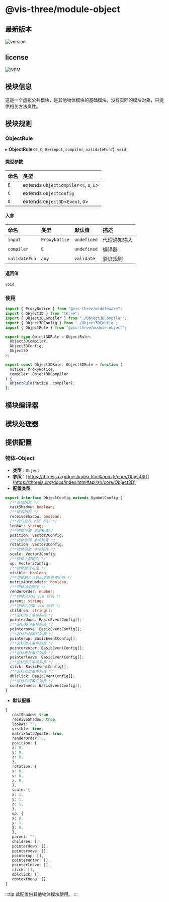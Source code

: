 # @vis-three/module-object

## 最新版本

<img alt="version" src="https://img.shields.io/npm/v/@vis-three/module-object">

## license

<img alt="NPM" src="https://img.shields.io/npm/l/@vis-three/module-object?color=blue">

## 模块信息

这是一个虚拟公共模块，是其他物体模块的基础模块，没有实际的模块对象，只提供相关方法属性。

## 模块规则

### ObjectRule

▸ **ObjectRule**<`E`, `C`, `O`\>(`input`, `compiler`, `validateFun?`): `void`

#### 类型参数

| 命名 | 类型                                     |
| :--- | :--------------------------------------- |
| `E`  | extends `ObjectCompiler`<`C`, `O`, `E`\> |
| `C`  | extends `ObjectConfig`                   |
| `O`  | extends `Object3D`<`Event`, `O`\>        |

#### 入参

| 命名          | 类型          | 默认值      | 描述         |
| :------------ | :------------ | :---------- | :----------- |
| `input`       | `ProxyNotice` | `undefined` | 代理通知输入 |
| `compiler`    | `E`           | `undefined` | 编译器       |
| `validateFun` | `any`         | `validate`  | 验证规则     |

#### 返回值

`void`

### 使用

```ts
import { ProxyNotice } from "@vis-three/middleware";
import { Object3D } from "three";
import { Object3DCompiler } from "./Object3DCompiler";
import { Object3DConfig } from "./Object3DConfig";
import { ObjectRule } from "@vis-three/module-object";

export type Object3DRule = ObjectRule<
  Object3DCompiler,
  Object3DConfig,
  Object3D
>;

export const Object3DRule: Object3DRule = function (
  notice: ProxyNotice,
  compiler: Object3DCompiler
) {
  ObjectRule(notice, compiler);
};
```

## 模块编译器

## 模块处理器

## 提供配置

### 物体-Object

- **类型**：`Object`
- **参照**：[https://threejs.org/docs/index.html#api/zh/core/Object3D](https://threejs.org/docs/index.html#api/zh/core/Object3D)
- **配置类型**:

```ts
export interface ObjectConfig extends SymbolConfig {
  /**造成阴影 */
  castShadow: boolean;
  /**接收阴影 */
  receiveShadow: boolean;
  /**看向目标 vid 标识 */
  lookAt: string;
  /**物体位置 本地矩阵*/
  position: Vector3Config;
  /**物体旋转 本地矩阵 */
  rotation: Vector3Config;
  /**物体缩放 本地矩阵 */
  scale: Vector3Config;
  /**物体上部朝向 */
  up: Vector3Config;
  /**物体是否可见 */
  visible: boolean;
  /**物体是否会自动更新世界矩阵 */
  matrixAutoUpdate: boolean;
  /**物体渲染顺序 */
  renderOrder: number;
  /**物体的父级 vid 标识 */
  parent: string;
  /**物体的子集 vid 标识 */
  children: string[];
  /**鼠标按下事件列表 */
  pointerdown: BasicEventConfig[];
  /**鼠标移动事件列表 */
  pointermove: BasicEventConfig[];
  /**鼠标抬起事件列表 */
  pointerup: BasicEventConfig[];
  /**鼠标进入事件列表 */
  pointerenter: BasicEventConfig[];
  /**鼠标离开事件列表 */
  pointerleave: BasicEventConfig[];
  /**鼠标点击事件列表 */
  click: BasicEventConfig[];
  /**鼠标双击事件列表 */
  dblclick: BasicEventConfig[];
  /**鼠标右键事件列表 */
  contextmenu: BasicEventConfig[];
}
```

- **默认配置**:

```ts
{
   castShadow: true,
   receiveShadow: true,
   lookAt: "",
   visible: true,
   matrixAutoUpdate: true,
   renderOrder: 0,
   position: {
   x: 0,
   y: 0,
   z: 0,
   },
   rotation: {
   x: 0,
   y: 0,
   z: 0,
   },
   scale: {
   x: 1,
   y: 1,
   z: 1,
   },
   up: {
   x: 0,
   y: 1,
   z: 0,
   },
   parent: "",
   children: [],
   pointerdown: [],
   pointermove: [],
   pointerup: [],
   pointerenter: [],
   pointerleave: [],
   click: [],
   dblclick: [],
   contextmenu: [],
}
```

:::tip
此配置供其他物体模块使用。
:::
